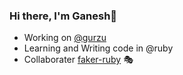 ### Hi there, I'm Ganesh👋

- Working on [@gurzu](https://github.com/GurzuInc)
- Learning and Writing code in @ruby
- Collaborater [faker-ruby](https://github.com/faker-ruby/faker) 🎭

<!--
**gkunwar/gkunwar** is a ✨ _special_ ✨ repository because its `README.md` (this file) appears on your GitHub profile.

Here are some ideas to get you started:

- 🤔 I’m looking for help with ...
- 💬 Ask me about ...
- 📫 How to reach me: ...
- 😄 Pronouns: ...
- ⚡ Fun fact: ...
-->
